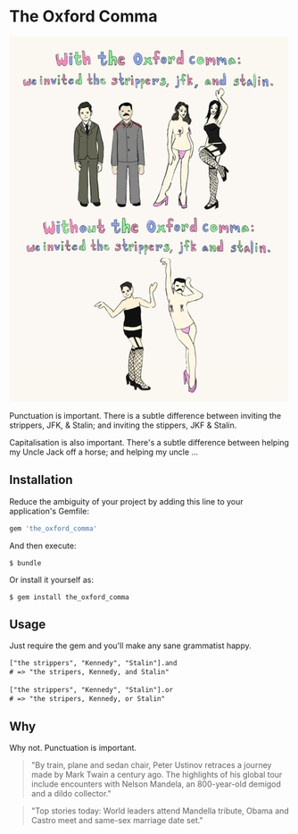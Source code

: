# The Oxford Comma

![Punctuation is important](OxfordComma.jpg)

Punctuation is important.  There is a subtle difference between inviting the strippers, JFK, & Stalin; and inviting the stippers, JKF & Stalin.

Capitalisation is also important.  There's a subtle difference between helping my Uncle Jack off a horse; and helping my uncle ...


## Installation

Reduce the ambiguity of your project by adding this line to your application's Gemfile:

```ruby
gem 'the_oxford_comma'
```

And then execute:

    $ bundle

Or install it yourself as:

    $ gem install the_oxford_comma


## Usage

Just require the gem and you'll make any sane grammatist happy.


    ["the strippers", "Kennedy", "Stalin"].and
    # => "the stripers, Kennedy, and Stalin"

    ["the strippers", "Kennedy", "Stalin"].or
    # => "the stripers, Kennedy, or Stalin"    


## Why

Why not. Punctuation is important.

> "By train, plane and sedan chair, Peter Ustinov retraces a journey made by Mark Twain a century ago. The highlights of his global tour include encounters with Nelson Mandela, an 800-year-old demigod and a dildo collector."

> "Top stories today: World leaders attend Mandella tribute, Obama and Castro meet and same-sex marriage date set."